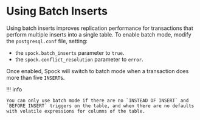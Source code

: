 # Using Batch Inserts

Using batch inserts improves replication performance for transactions that perform multiple inserts into a single table. To enable batch mode, modify the `postgresql.conf` file, setting:

* the `spock.batch_inserts` parameter to `true`.
* the `spock.conflict_resolution` parameter to `error`.

Once enabled, Spock will switch to batch mode when a transaction does more than five `INSERT`s.

!!! info

    You can only use batch mode if there are no `INSTEAD OF INSERT` and `BEFORE INSERT` triggers on the table, and when there are no defaults with volatile expressions for columns of the table.

